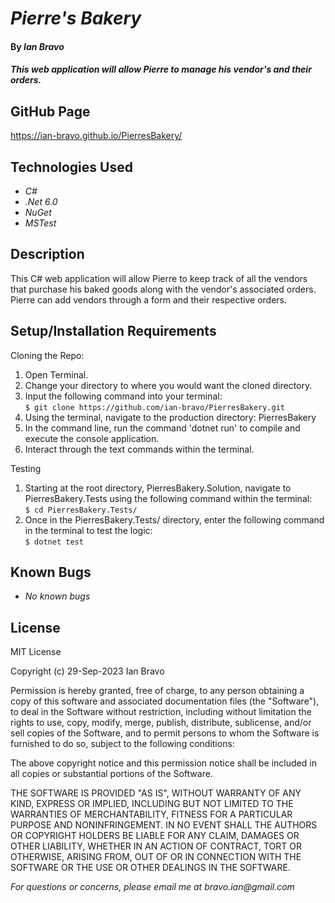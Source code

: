 # _Pierre's Bakery_

#### By _**Ian Bravo**_

#### _This web application will allow Pierre to manage his vendor's and their orders._

## GitHub Page ##

https://ian-bravo.github.io/PierresBakery/


## Technologies Used

* _C#_
* _.Net 6.0_
* _NuGet_
* _MSTest_


## Description

This C# web application will allow Pierre to keep track of all the vendors that purchase his baked goods along with the vendor's associated orders. Pierre can add vendors through a form and their respective orders.

## Setup/Installation Requirements

Cloning the Repo:
1. Open Terminal.
2. Change your directory to where you would want the cloned directory.
3. Input the following command into your terminal:  
 `$ git clone https://github.com/ian-bravo/PierresBakery.git`
4. Using the terminal, navigate to the production directory: PierresBakery
5. In the command line, run the command 'dotnet run' to compile and execute the console application.
6. Interact through the text commands within the terminal.

Testing
1. Starting at the root directory, PierresBakery.Solution, navigate to PierresBakery.Tests using the following command within the terminal:   
 `$ cd PierresBakery.Tests/`
2. Once in the PierresBakery.Tests/ directory, enter the following command in the terminal to test the logic:  
 `$ dotnet test`

## Known Bugs

* _No known bugs_


## License

MIT License  

Copyright (c) 29-Sep-2023 Ian Bravo  

Permission is hereby granted, free of charge, to any person obtaining a copy of this software and associated documentation files (the "Software"), to deal in the Software without restriction, including without limitation the rights to use, copy, modify, merge, publish, distribute, sublicense, and/or sell copies of the Software, and to permit persons to whom the Software is furnished to do so, subject to the following conditions:  

The above copyright notice and this permission notice shall be included in all copies or substantial portions of the Software.  

THE SOFTWARE IS PROVIDED "AS IS", WITHOUT WARRANTY OF ANY KIND, EXPRESS OR IMPLIED, INCLUDING BUT NOT LIMITED TO THE WARRANTIES OF MERCHANTABILITY, FITNESS FOR A PARTICULAR PURPOSE AND NONINFRINGEMENT. IN NO EVENT SHALL THE AUTHORS OR COPYRIGHT HOLDERS BE LIABLE FOR ANY CLAIM, DAMAGES OR OTHER LIABILITY, WHETHER IN AN ACTION OF CONTRACT, TORT OR OTHERWISE, ARISING FROM, OUT OF OR IN CONNECTION WITH THE SOFTWARE OR THE USE OR OTHER DEALINGS IN THE SOFTWARE.



_For questions or concerns, please email me at bravo.ian@gmail.com_